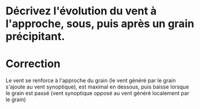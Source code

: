 # Décrivez l'évolution du vent à l'approche, sous, puis après un grain précipitant.

# Correction
Le vent se renforce à l'approche du grain (le vent généré par le grain s'ajoute au vent synoptique), est maximal en dessous, puis baisse lorsque le grain est passé (vent synoptique opposé au vent généré localement par le grain)
